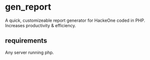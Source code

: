 # gen_report
A quick, customizeable report generator for HackeOne coded in PHP. Increases productivity &amp; efficiency.

## requirements
Any server running php.
